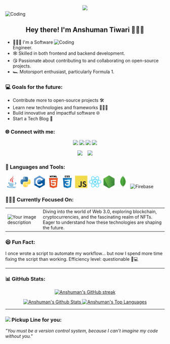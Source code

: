 <div align="center">
  <img src="https://readme-typing-svg.herokuapp.com?color=%236FDA44&size=32&center=true&vCenter=true&width=600&height=50&lines=Hi+%F0%9F%91%8B,+I'm+Anshuman+Tiwari;Software+Engineer+%F0%9F%92%BB;Open+Source+Contributor+%F0%9F%A7%91%F0%9F%8F%BB%E2%80%8D%F0%9F%92%BB"/>
</div>

<img  alt="Coding" width="1010" height="300" src="assets/coding.gif">

<h2 align="center"> Hey there! I'm Anshuman Tiwari 👨🏻‍💻</h2>
  
<img align="right" alt="Coding" width="350" src="https://cdn.filestackcontent.com/efbSR18hT5uRKuo0zoMA">

- 🧑🏻‍💻 I'm a Software Engineer.
- 🕸️ Skilled in both frontend and backend development.
- 😘 Passionate about contributing to and collaborating on open-source projects.
- 🏎️ Motorsport enthusiast, particularly Formula 1.

<h3 align="left">💻 Goals for the future:</h3>
<ul>
  <li>Contribute more to open-source projects 🛠️</li>
  <li>Learn new technologies and frameworks 🧑🏻‍💻</li>
  <li>Build innovative and impactful software 🌐</li>
  <li>Start a Tech Blog 🍃</li>
</ul>

<h3 align="left">🌐 Connect with me:</h3>
<p align="center">
  <a href="https://www.linkedin.com/in/anshuman-tiwari-713a04206/"><img src="https://img.shields.io/badge/LinkedIn-%230077B5.svg?&style=for-the-badge&logo=linkedin&logoColor=white " target="_blank"/></a>
  <a href="https://x.com/Anshuman26473"><img src="https://img.shields.io/badge/Twitter-1DA1F2?style=for-the-badge&logo=twitter&logoColor=white " target="_blank" /></a> 
  <a href="https://www.instagram.com/anshuman741/"><img src="https://img.shields.io/badge/Instagram-E4405F?style=for-the-badge&logo=instagram&logoColor=white " target="_blank" /></a>
  <a href="mailto:anshumant111@gmail.com"><img src="https://img.shields.io/badge/Gmail-%23D14836.svg?&style=for-the-badge&logo=gmail&logoColor=white "target="_blank" /></a>
</p>

<p align="center">
  <a href="https://abc/My-Portfolio/"><img src="https://img.shields.io/badge/My_Portfolio-000?style=for-the-badge&logo=ko-fi&logoColor=white "target="_blank" /></a>&nbsp;&nbsp;&nbsp;
  <a href="https://medium.com/@anshumant111"><img src="https://img.shields.io/badge/Medium-12100E?style=for-the-badge&logo=medium&logoColor=white " target="_blank" /></a>
</p>

<h3 align="left">🚀 Languages and Tools:</h3>
<p>
  <img src="https://raw.githubusercontent.com/devicons/devicon/master/icons/java/java-original.svg" alt="java" width="40" height="40"/>
  <img src="https://raw.githubusercontent.com/devicons/devicon/master/icons/python/python-original.svg" alt="python" width="40" height="40"/>
  <img src="https://raw.githubusercontent.com/devicons/devicon/master/icons/c/c-original.svg" alt="c" width="40" height="40"/>
  <img src="https://raw.githubusercontent.com/devicons/devicon/master/icons/html5/html5-original-wordmark.svg" alt="html5" width="40" height="40"/>
  <img src="https://raw.githubusercontent.com/devicons/devicon/master/icons/css3/css3-original-wordmark.svg" alt="css3" width="40" height="40"/>
  <img src="https://raw.githubusercontent.com/devicons/devicon/master/icons/javascript/javascript-original.svg" alt="javascript" width="40" height="40"/>
  <img src="https://raw.githubusercontent.com/devicons/devicon/master/icons/react/react-original.svg" alt="React.js" width="40" height="40"/>
  <img src="https://raw.githubusercontent.com/devicons/devicon/master/icons/nodejs/nodejs-original.svg" alt="Node.js" width="40" height="40"/>
  <img src="https://raw.githubusercontent.com/devicons/devicon/master/icons/mongodb/mongodb-original.svg" alt="MongoDB" width="40" height="40"/>
  <img src="https://img.icons8.com/color/48/000000/firebase.png" alt="Firebase" width="40" height="40"/>
</p>

<h3 align="left">🧑🏻‍💻 Currently Focused On:</h3>
<table>
  <tr>
    <td>
      <img src="https://i.imgflip.com/4isfck.gif" alt="Your image description" width="300" height="150">
    </td>
    <td>
      Diving into the world of Web 3.0, exploring blockchain, cryptocurrencies, and the fascinating realm of NFTs. Eager to understand how these technologies are shaping the future.
    </td>
  </tr>
</table>

<h3 align="left">😆 Fun Fact:</h3>
<p align="left">I once wrote a script to automate my workflow... but now I spend more time fixing the script than working. Efficiency level: questionable 🤔💻</p>

<hr>
<h3 align="left">📊 GitHub Stats:</h3>
<p align="center">
  <a href="https://github.com/Anshuman-Tiwari-2002">
    <img src="https://github-readme-streak-stats.herokuapp.com/?user=Anshuman-Tiwari-2002&theme=tokyonight&hide_border=true" alt="Anshuman's GitHub streak"/>
  </a>
</p>
<p align="center">
  <a href="https://github.com/Anshuman-Tiwari-2002">
    <img alt="Anshuman's Github Stats" src="https://denvercoder1-github-readme-stats.vercel.app/api?username=Anshuman-Tiwari-2002&show_icons=true&count_private=true&theme=tokyonight&hide_border=true" height="180px"/>
  </a>
  <a href="https://github.com/Anshuman-Tiwari-2002">
    <img alt="Anshuman's Top Languages" src="https://denvercoder1-github-readme-stats.vercel.app/api/top-langs/?username=Anshuman-Tiwari-2002&langs_count=8&layout=compact&theme=tokyonight&hide_border=true" height="180px"/>
  </a>
</p>

<hr>
<h3 align="left"><img src="https://media.giphy.com/media/VgCDAzcKvsR6OM0uWg/giphy.gif" width="50"> Pickup Line for you:</h3>
<em>"You must be a version control system, because I can’t imagine my code without you."</em>
